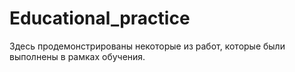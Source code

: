 # Educational_practice
Здесь продемонстрированы некоторые из работ, которые были выполнены в рамках обучения.
 

